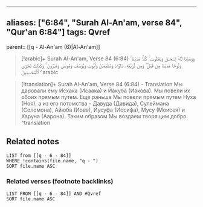 
---
aliases: ["6:84", "Surah Al-An'am, verse 84", "Qur'an 6:84"]
tags: Qvref
---

parent:: [[q - Al-An'am (6)|Al-An'am]]

> [!arabic]+ Surah Al-An'am, Verse 84 (6:84)
> <span class="quran-arabic">وَوَهَبْنَا لَهُۥٓ إِسْحَـٰقَ وَيَعْقُوبَ ۚ كُلًّا هَدَيْنَا ۚ وَنُوحًا هَدَيْنَا مِن قَبْلُ ۖ وَمِن ذُرِّيَّتِهِۦ دَاوُۥدَ وَسُلَيْمَـٰنَ وَأَيُّوبَ وَيُوسُفَ وَمُوسَىٰ وَهَـٰرُونَ ۚ وَكَذَٰلِكَ نَجْزِى ٱلْمُحْسِنِينَ</span>
^arabic

> [!translation]+ Surah Al-An'am, Verse 84 (6:84) - Translation
> Мы даровали ему Исхака (Исаака) и Йакуба (Иакова). Мы повели их обоих прямым путем. Еще раньше Мы повели прямым путем Нуха (Ноя), а из его потомства - Давуда (Давида), Сулеймана (Соломона), Айюба (Иова), Йусуфа (Иосифа), Мусу (Моисея) и Харуна (Аарона). Таким образом Мы воздаем творящим добро.
^translation



## Related notes
```dataview
LIST from [[q - 6 - 84]]
WHERE !contains(file.name, "q - ")
SORT file.name ASC
```

### Related verses (footnote backlinks)
```dataview
LIST FROM [[q - 6 - 84]] AND #Qvref
SORT file.name ASC
```

